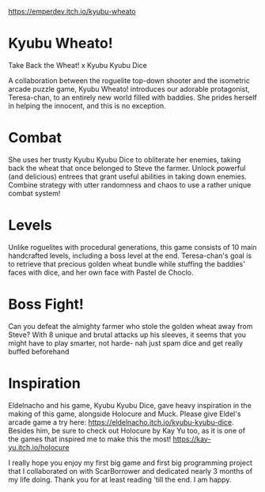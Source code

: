 https://emperdev.itch.io/kyubu-wheato
# Kyubu Wheato!
Take Back the Wheat! x Kyubu Kyubu Dice

A collaboration between the roguelite top-down shooter and the isometric arcade puzzle game, Kyubu Wheato! introduces our adorable protagonist, Teresa-chan, to an entirely new world filled with baddies. She prides herself in helping the innocent, and this is no exception. 

# Combat
She uses her trusty Kyubu Kyubu Dice to obliterate her enemies, taking back the wheat that once belonged to Steve the farmer. Unlock powerful (and delicious) entrees that grant useful abilities in taking down enemies. Combine strategy with utter randomness and chaos to use a rather unique combat system!

# Levels
Unlike roguelites with procedural generations, this game consists of 10 main handcrafted levels, including a boss level at the end. Teresa-chan's goal is to retrieve that precious golden wheat bundle while stuffing the baddies' faces with dice, and her own face with Pastel de Choclo.

# Boss Fight!
Can you defeat the almighty farmer who stole the golden wheat away from Steve? With 8 unique and brutal attacks up his sleeves, it seems that you might have to play smarter, not harde- nah just spam dice and get really buffed beforehand

# Inspiration
Eldelnacho and his game, Kyubu Kyubu Dice, gave heavy inspiration in the making of this game, alongside Holocure and Muck. Please give Eldel's arcade game a try here: https://eldelnacho.itch.io/kyubu-kyubu-dice.
Besides him, be sure to check out Holocure by Kay Yu too, as it is one of the games that inspired me to make this the most! https://kay-yu.itch.io/holocure

I really hope you enjoy my first big game and first big programming project that I collaborated on with ScarBorrower and dedicated nearly 3 months of my life doing. Thank you for at least reading 'till the end. I am happy.
